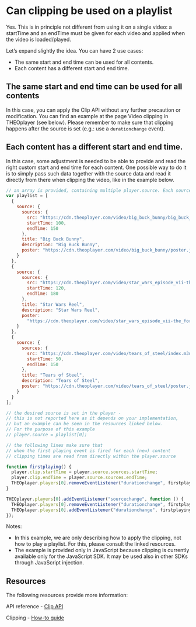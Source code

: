 # Can clipping be used on a playlist

Yes. This is in principle not different from using it on a single video: a startTime and an endTime must be given for each video and applied when the video is loaded/played.

Let’s expand slightly the idea. You can have 2 use cases:

- The same start and end time can be used for all contents.
- Each content has a different start and end time.

## The same start and end time can be used for all contents

In this case, you can apply the Clip API without any further precaution or modification. You can find an example at the page Video clipping in THEOplayer (see below). Please remember to make sure that clipping happens after the source is set (e.g.: use a `durationchange` event).

## Each content has a different start and end time.

In this case, some adjustment is needed to be able to provide and read the right custom start and end time for each content. One possible way to do it is to simply pass such data together with the source data and read it directly from there when clipping the video, like in the example below.

```js
// an array is provided, containing multiple player.source. Each source contains startTime and endTime.
var playlist = [
  {
    source: {
      sources: {
        src: "https://cdn.theoplayer.com/video/big_buck_bunny/big_buck_bunny_metadata.m3u8",
        startTime: 100,
        endTime: 150
      },
      title: "Big Buck Bunny",
      description: "Big Buck Bunny",
      poster: "https://cdn.theoplayer.com/video/big_buck_bunny/poster.jpg"
    }
  },
  {
    source: {
      sources: {
        src: "https://cdn.theoplayer.com/video/star_wars_episode_vii-the_force_awakens_official_comic-con_2015_reel_(2015)/index.m3u8",
        startTime: 120,
        endTime: 180
      },
      title: "Star Wars Reel",
      description: "Star Wars Reel",
      poster:
        "https://cdn.theoplayer.com/video/star_wars_episode_vii-the_force_awakens_official_comic-con_2015_reel_(2015)/poster.jpg"
    }
  },
  {
    source: {
      sources: {
        src: "https://cdn.theoplayer.com/video/tears_of_steel/index.m3u8",
        startTime: 50,
        endTime: 150
      },
      title: "Tears of Steel",
      description: "Tears of Steel",
      poster: "https://cdn.theoplayer.com/video/tears_of_steel/poster.jpg"
    }
  }
];

// the desired source is set in the player -
// this is not reported here as it depends on your implementation,
// but an example can be seen in the resources linked below.
// For the purpose of this example
// player.source = playlist[0];

// the following lines make sure that
// when the first playing event is fired for each (new) content
// clipping times are read from directly within the player.source

function firstplaying() {
  player.clip.startTime = player.source.sources.startTime;
  player.clip.endTime = player.source.sources.endTime;
  THEOplayer.players[0].removeEventListener("durationchange", firstplaying);
}

THEOplayer.players[0].addEventListener("sourcechange", function () {
  THEOplayer.players[0].removeEventListener("durationchange", firstplaying);
  THEOplayer.players[0].addEventListener("durationchange", firstplaying);
});
```

Notes:

- In this example, we are only describing how to apply the clipping, not how to play a playlist. For this, please consult the linked resources.
- The example is provided only in JavaScript because clipping is currently available only for the JavaScript SDK. It may be used also in other SDKs through JavaScript injection.

## Resources

The following resources provide more information:

API reference - [Clip API](pathname:///theoplayer/v6/api-reference/web/interfaces/Clip.html)

<!-- https://demo.theoplayer.com/playlist: Demo page - Playlist -->

Clipping - [How-to guide](../how-to-guides/07-miscellaneous/06-clipping.md)
